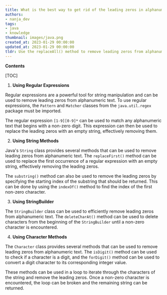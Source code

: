 ```yaml
---
title: What is the best way to get rid of the leading zeros in alphanumeric text?
authors:
- nanja_dev
tags:
- java
- knowledge
thumbnail: images/java.png
created_at: 2023-01-29 00:00:00
updated_at: 2023-01-29 00:00:00
tldr: Use the replaceAll() method to remove leading zeros from alphanumeric text in Java.
---
```


**Contents**

[TOC]

1. **Using Regular Expressions**

Regular expressions are a powerful tool for string manipulation and can be used to remove leading zeros from alphanumeric text. To use regular expressions, the `Pattern` and `Matcher` classes from the `java.util.regex` package must be imported.

The regular expression `[1-9][0-9]*` can be used to match any alphanumeric text that begins with a non-zero digit. This expression can then be used to replace the leading zeros with an empty string, effectively removing them.

2. **Using String Methods**

Java's `String` class provides several methods that can be used to remove leading zeros from alphanumeric text. The `replaceFirst()` method can be used to replace the first occurrence of a regular expression with an empty string, effectively removing the leading zeros.

The `substring()` method can also be used to remove the leading zeros by specifying the starting index of the substring that should be returned. This can be done by using the `indexOf()` method to find the index of the first non-zero character.

3. **Using StringBuilder**

The `StringBuilder` class can be used to efficiently remove leading zeros from alphanumeric text. The `deleteCharAt()` method can be used to delete characters from the beginning of the `StringBuilder` until a non-zero character is encountered.

4. **Using Character Methods**

The `Character` class provides several methods that can be used to remove leading zeros from alphanumeric text. The `isDigit()` method can be used to check if a character is a digit, and the `forDigit()` method can be used to convert a digit character to its corresponding integer value.

These methods can be used in a loop to iterate through the characters of the string and remove the leading zeros. Once a non-zero character is encountered, the loop can be broken and the remaining string can be returned.
